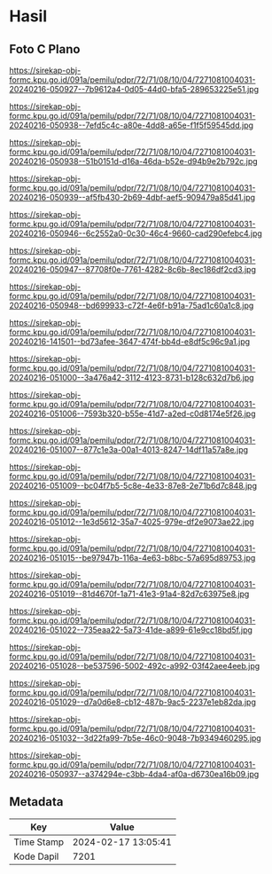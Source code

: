 # Hasil

## Foto C Plano

https://sirekap-obj-formc.kpu.go.id/091a/pemilu/pdpr/72/71/08/10/04/7271081004031-20240216-050927--7b9612a4-0d05-44d0-bfa5-289653225e51.jpg

https://sirekap-obj-formc.kpu.go.id/091a/pemilu/pdpr/72/71/08/10/04/7271081004031-20240216-050938--7efd5c4c-a80e-4dd8-a65e-f1f5f59545dd.jpg

https://sirekap-obj-formc.kpu.go.id/091a/pemilu/pdpr/72/71/08/10/04/7271081004031-20240216-050938--51b0151d-d16a-46da-b52e-d94b9e2b792c.jpg

https://sirekap-obj-formc.kpu.go.id/091a/pemilu/pdpr/72/71/08/10/04/7271081004031-20240216-050939--af5fb430-2b69-4dbf-aef5-909479a85d41.jpg

https://sirekap-obj-formc.kpu.go.id/091a/pemilu/pdpr/72/71/08/10/04/7271081004031-20240216-050946--6c2552a0-0c30-46c4-9660-cad290efebc4.jpg

https://sirekap-obj-formc.kpu.go.id/091a/pemilu/pdpr/72/71/08/10/04/7271081004031-20240216-050947--87708f0e-7761-4282-8c6b-8ec186df2cd3.jpg

https://sirekap-obj-formc.kpu.go.id/091a/pemilu/pdpr/72/71/08/10/04/7271081004031-20240216-050948--bd699933-c72f-4e6f-b91a-75ad1c60a1c8.jpg

https://sirekap-obj-formc.kpu.go.id/091a/pemilu/pdpr/72/71/08/10/04/7271081004031-20240216-141501--bd73afee-3647-474f-bb4d-e8df5c96c9a1.jpg

https://sirekap-obj-formc.kpu.go.id/091a/pemilu/pdpr/72/71/08/10/04/7271081004031-20240216-051000--3a476a42-3112-4123-8731-b128c632d7b6.jpg

https://sirekap-obj-formc.kpu.go.id/091a/pemilu/pdpr/72/71/08/10/04/7271081004031-20240216-051006--7593b320-b55e-41d7-a2ed-c0d8174e5f26.jpg

https://sirekap-obj-formc.kpu.go.id/091a/pemilu/pdpr/72/71/08/10/04/7271081004031-20240216-051007--877c1e3a-00a1-4013-8247-14df11a57a8e.jpg

https://sirekap-obj-formc.kpu.go.id/091a/pemilu/pdpr/72/71/08/10/04/7271081004031-20240216-051009--bc04f7b5-5c8e-4e33-87e8-2e71b6d7c848.jpg

https://sirekap-obj-formc.kpu.go.id/091a/pemilu/pdpr/72/71/08/10/04/7271081004031-20240216-051012--1e3d5612-35a7-4025-979e-df2e9073ae22.jpg

https://sirekap-obj-formc.kpu.go.id/091a/pemilu/pdpr/72/71/08/10/04/7271081004031-20240216-051015--be97947b-116a-4e63-b8bc-57a695d89753.jpg

https://sirekap-obj-formc.kpu.go.id/091a/pemilu/pdpr/72/71/08/10/04/7271081004031-20240216-051019--81d4670f-1a71-41e3-91a4-82d7c63975e8.jpg

https://sirekap-obj-formc.kpu.go.id/091a/pemilu/pdpr/72/71/08/10/04/7271081004031-20240216-051022--735eaa22-5a73-41de-a899-61e9cc18bd5f.jpg

https://sirekap-obj-formc.kpu.go.id/091a/pemilu/pdpr/72/71/08/10/04/7271081004031-20240216-051028--be537596-5002-492c-a992-03f42aee4eeb.jpg

https://sirekap-obj-formc.kpu.go.id/091a/pemilu/pdpr/72/71/08/10/04/7271081004031-20240216-051029--d7a0d6e8-cb12-487b-9ac5-2237e1eb82da.jpg

https://sirekap-obj-formc.kpu.go.id/091a/pemilu/pdpr/72/71/08/10/04/7271081004031-20240216-051032--3d22fa99-7b5e-46c0-9048-7b9349460295.jpg

https://sirekap-obj-formc.kpu.go.id/091a/pemilu/pdpr/72/71/08/10/04/7271081004031-20240216-050937--a374294e-c3bb-4da4-af0a-d6730ea16b09.jpg


## Metadata

| Key        | Value               |
| ---------- | ------------------- |
| Time Stamp | 2024-02-17 13:05:41 |
| Kode Dapil | 7201                |



